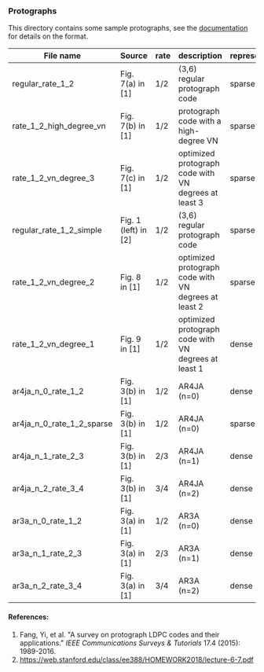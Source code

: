 ### Protographs

This directory contains some sample protographs, see the [documentation](https://shubhamchandak94.github.io/ProtographLDPC/methods-sample-protographs.html) for details on the format.

| File name | Source | rate | description | representation |
|-----------|--------|------|-------------|----------------|
| regular_rate_1_2 | Fig. 7(a) in [1] | 1/2 | (3,6) regular protograph code | sparse |
| rate_1_2_high_degree_vn | Fig. 7(b) in [1] | 1/2 | protograph code with a high-degree VN | sparse |
| rate_1_2_vn_degree_3 | Fig. 7(c) in [1] | 1/2 | optimized protograph code with VN degrees at least 3 | sparse |
| regular_rate_1_2_simple | Fig. 1 (left) in [2] | 1/2 | (3,6) regular protograph code | sparse |
| rate_1_2_vn_degree_2 | Fig. 8 in [1] | 1/2 | optimized protograph code with VN degrees at least 2 | sparse |
| rate_1_2_vn_degree_1 | Fig. 9 in [1] | 1/2 | optimized protograph code with VN degrees at least 1 | dense |
| ar4ja_n_0_rate_1_2 | Fig. 3(b) in [1] | 1/2 | AR4JA (n=0) | dense |
| ar4ja_n_0_rate_1_2_sparse | Fig. 3(b) in [1] | 1/2 | AR4JA (n=0) | sparse |
| ar4ja_n_1_rate_2_3 | Fig. 3(b) in [1] | 2/3 | AR4JA (n=1) | dense |
| ar4ja_n_2_rate_3_4 | Fig. 3(b) in [1] | 3/4 | AR4JA (n=2) | dense |
| ar3a_n_0_rate_1_2 | Fig. 3(a) in [1] | 1/2 | AR3A (n=0) | dense |
| ar3a_n_1_rate_2_3 | Fig. 3(a) in [1] | 2/3 | AR3A (n=1) | dense |
| ar3a_n_2_rate_3_4 | Fig. 3(a) in [1] | 3/4 | AR3A (n=2) | dense |

#### References:
1. Fang, Yi, et al. "A survey on protograph LDPC codes and their applications." _IEEE Communications Surveys & Tutorials_ 17.4 (2015): 1989-2016.
2. https://web.stanford.edu/class/ee388/HOMEWORK2018/lecture-6-7.pdf
